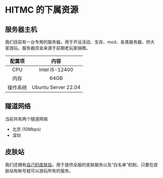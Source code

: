 # HITMC 的下属资源

## 服务器主机

我们目前有一台专用的服务器。用于开设活动、生存、mod、各类服务器，供大家游玩。服务器资金来源于前期老玩家捐赠。

|  配置项  |        内容         |
| :------: | :-----------------: |
|   CPU    |   Intel i5-12400    |
|   内存   |        64GB         |
| 操作系统 | Ubuntu Server 22.04 |

## 隧道网络

当前共有两个隧道网络

- 北京 (10Mbps)
- 深圳

## 皮肤站

我们还拥有[自己的皮肤站](https://hitmc.cc)，用于提供全服的皮肤服务以及“白名单”机制，只要在皮肤站有帐号就可以游玩所有的服务。
